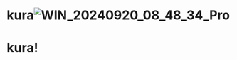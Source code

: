 # kura![WIN_20240920_08_48_34_Pro](https://github.com/user-attachments/assets/98204001-8a81-478a-975a-4d1746f761ec)
# kura!
